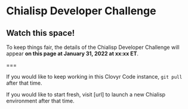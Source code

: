 # Chialisp Developer Challenge

## Watch this space!

To keep things fair, the details of the Chialisp Developer Challenge will appear **on this page at January 31, 2022 at xx:xx ET**.

===

If you would like to keep working in this Clovyr Code instance, `git pull` after that time. 

If you would like to start fresh, visit [url] to launch a new Chialisp environment after that time. 
